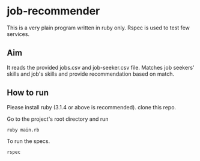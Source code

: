 # job-recommender
This is a very plain program written in ruby only.
Rspec is used to test few services.


## Aim
It reads the provided jobs.csv and job-seeker.csv file. 
Matches job seekers' skills and job's skills and provide recommendation based on match.


## How to run
Please install ruby (3.1.4 or above is recommended).
clone this repo.

Go to the project's root directory and run
```
ruby main.rb
```

To run the specs.
```
rspec
```

